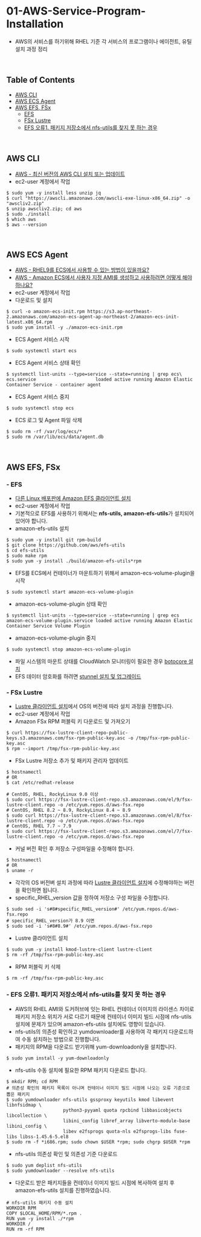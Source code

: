 # 01-AWS-Service-Program-Installation
- AWS의 서비스를 하기위해 RHEL 기준 각 서비스의 프로그램이나 에이전트, 유틸 설치 과정 정리
<br>

## Table of Contents
- [AWS CLI](#aws-cli)
- [AWS ECS Agent](#aws-ecs-agent)
- [AWS EFS, FSx](#aws-efs-fsx)
	- [EFS](#efs)
	- [FSx Lustre](#fsx-lustre)
	- [EFS 오류1. 패키지 저장소에서 nfs-utils를 찾지 못 하는 경우](#efs-오류1-패키지-저장소에서-nfs-utils를-찾지-못-하는-경우)
<br>

## AWS CLI
- [AWS - 최신 버전의 AWS CLI 설치 또는 업데이트](https://docs.aws.amazon.com/ko_kr/cli/latest/userguide/getting-started-install.html)
- ec2-user 계정에서 작업
```shell
$ sudo yum -y install less unzip jq
$ curl "https://awscli.amazonaws.com/awscli-exe-linux-x86_64.zip" -o "awscliv2.zip"
$ unzip awscliv2.zip; cd aws
$ sudo ./install
$ which aws
$ aws --version
```
<br>

## AWS ECS Agent
- [AWS - RHEL9를 ECS에서 사용할 수 있는 방법이 있을까요?](https://repost.aws/questions/QUgn5lMAy3Qfye0cQAVPoLjg/rhel-9-를-ecs에서-사용할-수-있는-방법이-있을까요)
- [AWS - Amazon ECS에서 사용자 지정 AMI를 생성하고 사용하려면 어떻게 해야 하나요?](https://aws.amazon.com/ko/premiumsupport/knowledge-center/ecs-create-custom-AMIs)
- ec2-user 계정에서 작업
- 다운로드 및 설치
```shell
$ curl -o amazon-ecs-init.rpm https://s3.ap-northeast-2.amazonaws.com/amazon-ecs-agent-ap-northeast-2/amazon-ecs-init-latest.x86_64.rpm
$ sudo yum install -y ./amazon-ecs-init.rpm
```
- ECS Agent 서비스 시작
```shell
$ sudo systemctl start ecs
```
- ECS Agent 서비스 상태 확인
```shell
$ systemctl list-units --type=service --state=running | grep ecs\
ecs.service                      loaded active running Amazon Elastic Container Service - container agent
```
- ECS Agent 서비스 중지
```shell
$ sudo systemctl stop ecs
```
- ECS 로그 및 Agent 파일 삭제
```shell
$ sudo rm -rf /var/log/ecs/*
$ sudo rm /var/lib/ecs/data/agent.db
```
<br>

## AWS EFS, FSx
### - EFS
- [다른 Linux 배포판에 Amazon EFS 클라이언트 설치](https://docs.aws.amazon.com/ko_kr/efs/latest/ug/installing-amazon-efs-utils.html#installing-other-distro)
- ec2-user 계정에서 작업
- 기본적으로 EFS를 사용하기 위해서는 <b>nfs-utils, amazon-efs-utils</b>가 설치되어 있어야 합니다.
- amazon-efs-utils 설치
```shell
$ sudo yum -y install git rpm-build
$ git clone https://github.com/aws/efs-utils
$ cd efs-utils
$ sudo make rpm
$ sudo yum -y install ./build/amazon-efs-utils*rpm
```
- EFS를 ECS에서 컨테이너가 마운트하기 위해서 amazon-ecs-volume-plugin을 시작
```shell
$ sudo systemctl start amazon-ecs-volume-plugin
```
- amazon-ecs-volume-plugin 상태 확인
```shell
$ systemctl list-units --type=service --state=running | grep ecs
amazon-ecs-volume-plugin.service loaded active running Amazon Elastic Container Service Volume Plugin
```
- amazon-ecs-volume-plugin 중지
```shell
$ sudo systemctl stop amazon-ecs-volume-plugin
```
- 파일 시스템의 마운트 상태를 CloudWatch 모니터링이 필요한 경우 [botocore 설치](https://docs.aws.amazon.com/ko_kr/efs/latest/ug/install-botocore.html)
- EFS 데이터 암호화를 하려면 [stunnel 설치 및 업그레이드](https://docs.aws.amazon.com/ko_kr/efs/latest/ug/upgrading-stunnel.html)

### - FSx Lustre
- [Lustre 클라이언트 설치](https://docs.aws.amazon.com/ko_kr/fsx/latest/LustreGuide/install-lustre-client.html#lustre-client-rhel)에서 OS의 버전에 따라 설치 과정을 진행합니다.
- ec2-user 계정에서 작업
- Amazon FSx RPM 퍼블릭 키 다운로드 및 가져오기
```shell
$ curl https://fsx-lustre-client-repo-public-keys.s3.amazonaws.com/fsx-rpm-public-key.asc -o /tmp/fsx-rpm-public-key.asc
$ rpm --import /tmp/fsx-rpm-public-key.asc
```
- FSx Lustre 저장소 추가 및 패키지 관리자 업데이트
```shell
$ hostnamectl
# OR
$ cat /etc/redhat-release
```
```shell
# CentOS, RHEL, RockyLinux 9.0 이상
$ sudo curl https://fsx-lustre-client-repo.s3.amazonaws.com/el/9/fsx-lustre-client.repo -o /etc/yum.repos.d/aws-fsx.repo
# CentOS, RHEL 8.2 ~ 8.9, RockyLinux 8.4 ~ 8.9
$ sudo curl https://fsx-lustre-client-repo.s3.amazonaws.com/el/8/fsx-lustre-client.repo -o /etc/yum.repos.d/aws-fsx.repo
# CentOS, RHEL 7.7 ~ 7.9
$ sudo curl https://fsx-lustre-client-repo.s3.amazonaws.com/el/7/fsx-lustre-client.repo -o /etc/yum.repos.d/aws-fsx.repo
```
- 커널 버전 확인 후 저장소 구성파일을 수정해야 합니다.
```shell
$ hostnamectl
# OR
$ uname -r
```
- 각각의 OS 버전벼 설치 과정에 따라 [Lustre 클라이언트 설치](https://docs.aws.amazon.com/ko_kr/fsx/latest/LustreGuide/install-lustre-client.html#lustre-client-rhel)에 수정해야하는 버전을 확인하면 됩니다.
- specific_RHEL_version 값을 정하여 저장소 구성 파일을 수정합니다.
```shell
$ sudo sed -i 's#8#specific_RHEL_version#' /etc/yum.repos.d/aws-fsx.repo
# specific_RHEL_version가 8.9 이면
$ sudo sed -i 's#8#8.9#' /etc/yum.repos.d/aws-fsx.repo
```
- Lustre 클라이언트 설치
```shell
$ sudo yum -y install kmod-lustre-client lustre-client
$ rm -rf /tmp/fsx-rpm-public-key.asc
```
- RPM 퍼블릭 키 삭제
```shell
$ rm -rf /tmp/fsx-rpm-public-key.asc
```

### - EFS 오류1. 패키지 저장소에서 nfs-utils를 찾지 못 하는 경우
- AWS의 RHEL AMI와 도커허브에 잇는 RHEL 컨테이너 이미지의 라이센스 차이로 패키지 저장소 위치가 서로 다르기 때문에 컨테이너 이미지 빌드 시점에 nfs-utils 설치에 문제가 있으며 amazon-efs-utils 설치에도 영향이 있습니다.
- nfs-utils의 의존성 확인하고 yumdownloader를 사용하여 각 패키지 다운로드하여 수동 설치하는 방법으로 진행합니다.
- 패키지의 RPM을 다운로드 받기위해 yum-downloadonly을 설치합니다.
```shell
$ sudo yum install -y yum-downloadonly
```
- nfs-utils 수동 설치에 필요한 RPM 패키지 다운로드 합니다.
```shell
$ mkdir RPM; cd RPM
# 의존성 확인의 패키지 목록이 아니며 컨테이너 이미지 빌드 시점에 나오는 오류 기준으로 뽑은 패키지
$ sudo yumdownloader nfs-utils gssproxy keyutils kmod libevent libnfsidmap \
                     python3-pyyaml quota rpcbind libbasicobjects libcollection \
					 libini_config libref_array libverto-module-base libini_config \
					 libev e2fsprogs quota-nls e2fsprogs-libs fuse-libs libss-1.45.6-5.el8
$ sudo rm -f *i686.rpm; sudo chown $USER *rpm; sudo chgrp $USER *rpm
```
- nfs-utils 의존성 확인 및 의존성 기준 다운로드
```shell
$ sudo yum deplist nfs-utils
$ sudo yumdownloader --resolve nfs-utils
```
- 다운로드 받은 패키지들을 컨테이너 이미지 빌드 시점에 복사하여 설치 후 amazon-efs-utils 설치를 진행하였습니다.
```docker
# nfs-utils 패키지 수동 설치
WORKDIR RPM
COPY $LOCAL_HOME/RPM/*.rpm .
RUN yum -y install ./*rpm
WORKDIR /
RUN rm -rf RPM
```
<br>






